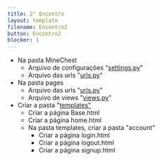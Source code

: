```yaml
---
title: 2° Encontro
layout: template
filename: Encontro2
button: Encontro2
blocker: 1
--- 
```

- Na pasta MineChest
  - Arquivo de configurações "<a href="#gotoseecode" onclick="Mudarestado('settings')">settings.py</a>"
  - Arquivo das urls "<a href="#gotoseecode" onclick="Mudarestado('minechesturls')">urls.py</a>"
- Na pasta pages
  - Arquivo das urls "<a href="#gotoseecode" onclick="Mudarestado('pagesurls')">urls.py</a>"
  - Arquivo de views "<a href="#gotoseecode" onclick="Mudarestado('pagesviews')">views.py</a>"
- Criar a pasta "<a href="https://github.com/E2PC/ProjectPage/blob/gh-pages/archieves/templates.rar?raw=true" download>templates"</a>
  - Criar a página Base.html
  - Criar a página home.html
  - Na pasta templates, criar a pasta "account"
    - Criar a página login.html
    - Criar a página logout.html
    - Criar a página signup.html
	
<br><br>  
<div type="hidden" id="gotoseecode"></div><br>
<div style="display:none" class="TableBody" id="pagesurls">
<textarea readonly rows='20' cols='100'> 
#Arquivo Pages/urls.py
{% raw %}
from django.urls import path
from . import views

app_name = "pages"

urlpatterns = [
	path("", views.HomePageView.as_view(), name="home"),
]
{% endraw %}
</textarea>
</div>

<div style="display:none" class="TableBody" id="pagesviews">
<textarea readonly rows='20' cols='100'> 
#Arquivo Pages/views.py
{% raw %}
from django.views.generic import TemplateView
from django.http import HttpResponse
from django.shortcuts import render

class HomePageView(TemplateView):
	template_name = "home.html"
{% endraw %}
</textarea>
</div>
  
<div style="display:none" class="TableBody" id="settings">
<textarea readonly rows='20' cols='100'>
#Arquivo MineChest/settings.py
{% raw %}
from pathlib import Path
import os
import allauth

BASE_DIR = Path(__file__).resolve().parent.parent

SECRET_KEY = 'django-insecure-wgx)lh*&*2dhx*2j$vgk828)98wsb+^kp5y&8^c&&v+=zr64(w'

DEBUG = True

ALLOWED_HOSTS = []


INSTALLED_APPS = [
    'django.contrib.admin',
    'django.contrib.auth',
    'django.contrib.contenttypes',
    'django.contrib.sessions',
    'django.contrib.messages',
    'django.contrib.staticfiles',
    "django.contrib.sites", 
	# 3rd party
	"allauth",
	"allauth.account",
	"allauth.socialaccount",
	"crispy_forms",
    "pages.apps.PagesConfig",
]

MIDDLEWARE = [
    'django.middleware.security.SecurityMiddleware',
    'django.contrib.sessions.middleware.SessionMiddleware',
    'django.middleware.common.CommonMiddleware',
    'django.middleware.csrf.CsrfViewMiddleware',
    'django.contrib.auth.middleware.AuthenticationMiddleware',
    'django.contrib.messages.middleware.MessageMiddleware',
    'django.middleware.clickjacking.XFrameOptionsMiddleware',
]

ROOT_URLCONF = 'MineChest.urls'

TEMPLATES = [
    {
        'BACKEND': 'django.template.backends.django.DjangoTemplates',
        'DIRS': [BASE_DIR / "templates"],
        'APP_DIRS': True,
        'OPTIONS': {
            'context_processors': [
                'django.template.context_processors.debug',
                'django.template.context_processors.request',
                'django.contrib.auth.context_processors.auth',
                'django.contrib.messages.context_processors.messages',
            ],
        },
    },
]

WSGI_APPLICATION = 'MineChest.wsgi.application'


DATABASES = {
    'default': {
        'ENGINE': 'django.db.backends.sqlite3',
        'NAME': BASE_DIR / 'db.sqlite3',
    }
}

AUTH_PASSWORD_VALIDATORS = [
    {
        'NAME': 'django.contrib.auth.password_validation.UserAttributeSimilarityValidator',
    },
    {
        'NAME': 'django.contrib.auth.password_validation.MinimumLengthValidator',
    },
    {
        'NAME': 'django.contrib.auth.password_validation.CommonPasswordValidator',
    },
    {
        'NAME': 'django.contrib.auth.password_validation.NumericPasswordValidator',
    },
]

LANGUAGE_CODE = 'en-us'

TIME_ZONE = 'UTC'

USE_I18N = True

USE_L10N = True

USE_TZ = True

STATIC_URL = '/static/'

SITE_ID = 1

# Django-allauth

AUTHENTICATION_BACKENDS = [
	"django.contrib.auth.backends.ModelBackend",
	"allauth.account.auth_backends.AuthenticationBackend",
]
SITE_ID = 1
EMAIL_BACKEND = "django.core.mail.backends.console.EmailBackend"
LOGIN_REDIRECT_URL = "/"
ACCOUNT_SESSION_REMEMBER = True
ACCOUNT_SIGNUP_PASSWORD_ENTER_TWICE = False
ACCOUNT_USERNAME_REQUIRED = False
ACCOUNT_AUTHENTICATION_METHOD = "email"
ACCOUNT_EMAIL_REQUIRED = True
ACCOUNT_UNIQUE_EMAIL = True


# crispy-forms
CRISPY_TEMPLATE_PACK = "bootstrap4"
 
{% endraw %} 
</textarea>
</div>
	
<div style="display:none" class="TableBody" id="minechesturls">
<textarea readonly rows='20' cols='100'>
#Arquivo MineChest/Urls
{% raw %}
from django.contrib import admin
from django.urls import include, path

urlpatterns = [
	path("admin/", admin.site.urls),
	path("accounts/", include("allauth.urls")),
	# Local
	path("", include("pages.urls", namespace="pages")),
]
{% endraw %}
</textarea>
</div>	
	
	
<script>
	function Mudarestado(id) {
		document.querySelectorAll(".TableBody").forEach(function(div) {
		if (div.id == id) {
			div.style.display = div.style.display == "none" ? "block" : "none";
		} else {
			div.style.display = "none";
		}
	  });
	}
</script>
